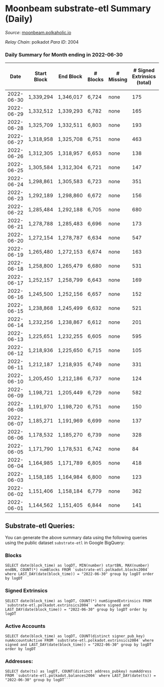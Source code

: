 # Moonbeam substrate-etl Summary (Daily)

_Source_: [moonbeam.polkaholic.io](https://moonbeam.polkaholic.io)

*Relay Chain*: polkadot
*Para ID*: 2004



### Daily Summary for Month ending in 2022-06-30


| Date | Start Block | End Block | # Blocks | # Missing | # Signed Extrinsics (total) | # Active Accounts | # Addresses with Balances | # Events | # Transfers | # XCM Transfers In | # XCM Transfers Out |
| ---- | ----------- | --------- | -------- | --------- | --------------------------- | ----------------- | ------------------------- | -------- | ----------- | ------------------ | ------------------- |
| 2022-06-30 | 1,339,294 | 1,346,017 | 6,724 | none  | 175 | 75 | 256,064 | 478,181 | 10,977 ($16,347,601) | 75 ($341,422) | 57 ($106,572) |
| 2022-06-29 | 1,332,512 | 1,339,293 | 6,782 | none  | 165 | 61 | 254,643 | 435,105 | 9,445 ($7,523,898) | 88 ($94,897.01) | 50 ($312,128) |
| 2022-06-28 | 1,325,709 | 1,332,511 | 6,803 | none  | 193 | 58 | 254,327 | 452,925 | 9,961 ($7,698,279) | 84 ($94,870.63) | 47 ($282,234) |
| 2022-06-27 | 1,318,958 | 1,325,708 | 6,751 | none  | 463 | 57 | 254,038 | 414,955 | 10,991 ($6,316,878) | 39 ($90,962.38) | 49 ($102,779) |
| 2022-06-26 | 1,312,305 | 1,318,957 | 6,653 | none  | 138 | 45 | 253,728 | 633,410 | 20,686 ($19,970,641) | 93 ($412,322) | 33 ($136,169) |
| 2022-06-25 | 1,305,584 | 1,312,304 | 6,721 | none  | 147 | 62 | 251,647 | 520,038 | 13,572 ($9,404,315) | 61 ($4,109,601) | 39 ($2,033,839) |
| 2022-06-24 | 1,298,861 | 1,305,583 | 6,723 | none  | 351 | 61 | 251,342 | 639,542 | 17,251 ($33,696,298) | 131 ($1,044,032) | 51 ($200,925) |
| 2022-06-23 | 1,292,189 | 1,298,860 | 6,672 | none  | 156 | 69 | 250,877 | 618,386 | 17,195 ($36,734,026) | 150 ($1,167,693) | 29 ($134,919) |
| 2022-06-22 | 1,285,484 | 1,292,188 | 6,705 | none  | 680 | 58 | 247,338 | 505,296 | 13,954 ($59,983,232) | 64 ($300,706) | 31 ($193,296) |
| 2022-06-21 | 1,278,788 | 1,285,483 | 6,696 | none  | 173 | 55 | 246,084 | 513,955 | 10,824 ($7,436,208) | 64 ($43,213.97) | 53 ($80,304.29) |
| 2022-06-20 | 1,272,154 | 1,278,787 | 6,634 | none  | 547 | 50 | 245,741 | 451,496 | 11,109 ($7,222,621) | 51 ($105,747) | 33 ($77,708.44) |
| 2022-06-19 | 1,265,480 | 1,272,153 | 6,674 | none  | 163 | 56 | 245,454 | 510,688 | 10,864 ($6,394,825) | 59 ($52,888.49) | 24 ($23,799.94) |
| 2022-06-18 | 1,258,800 | 1,265,479 | 6,680 | none  | 531 | 58 | 245,180 | 596,071 | 15,092 ($9,566,493) | 58 ($86,910.30) | 51 ($91,947.18) |
| 2022-06-17 | 1,252,157 | 1,258,799 | 6,643 | none  | 169 | 56 | 244,915 | 605,645 | 15,095 ($15,222,011) | 48 ($46,294.24) | 53 ($204,887) |
| 2022-06-16 | 1,245,500 | 1,252,156 | 6,657 | none  | 152 | 67 | 244,633 | 570,387 | 13,921 ($27,025,668) | 77 ($408,363) | 32 ($194,215) |
| 2022-06-15 | 1,238,868 | 1,245,499 | 6,632 | none  | 521 | 65 | 244,500 | 659,741 | 13,877 ($10,414,219) | 40 ($154,486) | 64 ($541,550) |
| 2022-06-14 | 1,232,256 | 1,238,867 | 6,612 | none  | 201 | 68 | 244,363 | 700,844 | 14,177 ($14,441,652) | 66 ($141,235) | 30 ($43,631.00) |
| 2022-06-13 | 1,225,651 | 1,232,255 | 6,605 | none  | 595 | 61 | 244,142 | 829,041 | 20,103 ($28,132,738) | 69 ($81,507.33) | 89 ($504,942) |
| 2022-06-12 | 1,218,936 | 1,225,650 | 6,715 | none  | 105 | 38 | 243,792 | 546,377 | 12,562 ($9,365,095) | 59 ($136,040) | 28 ($80,550.64) |
| 2022-06-11 | 1,212,187 | 1,218,935 | 6,749 | none  | 331 | 44 | 243,352 | 495,217 | 11,238 ($30,942,698) | 41 ($178,078) | 39 ($280,988) |
| 2022-06-10 | 1,205,450 | 1,212,186 | 6,737 | none  | 124 | 49 | 243,112 | 469,881 | 11,931 ($8,735,000) | 65 ($202,035) | 39 ($168,505) |
| 2022-06-09 | 1,198,721 | 1,205,449 | 6,729 | none  | 582 | 72 | 242,846 | 455,303 | 12,543 ($11,835,196) | 94 ($159,013) | 28 ($87,073.76) |
| 2022-06-08 | 1,191,970 | 1,198,720 | 6,751 | none  | 150 | 50 | 242,539 | 490,658 | 12,824 ($9,465,908) | 112 ($518,343) | 37 ($243,092) |
| 2022-06-07 | 1,185,271 | 1,191,969 | 6,699 | none  | 137 | 38 | 242,272 | 518,834 | 12,340 ($13,301,209) | 119 ($492,478) | 47 ($223,725) |
| 2022-06-06 | 1,178,532 | 1,185,270 | 6,739 | none  | 328 | 43 | 241,981 | 534,797 | 15,180 ($10,297,349) | 91 ($369,871) | 40 ($392,553) |
| 2022-06-05 | 1,171,790 | 1,178,531 | 6,742 | none  | 84 | 31 | 241,648 | 559,815 | 19,810 ($9,266,332) | 75 ($520,379) | 30 ($59,856.13) |
| 2022-06-04 | 1,164,985 | 1,171,789 | 6,805 | none  | 418 | 37 | 240,899 | 531,124 | 20,119 ($13,565,525) | 84 ($385,629) | 34 ($825,462) |
| 2022-06-03 | 1,158,185 | 1,164,984 | 6,800 | none  | 123 | 49 | 240,117 | 601,756 | 18,890 ($11,983,266) | 124 ($2,112,636) | 35 ($558,936) |
| 2022-06-02 | 1,151,406 | 1,158,184 | 6,779 | none  | 362 | 44 | 239,481 | 569,475 | 18,948 ($14,014,746) | 164 ($771,778) | 28 ($289,467) |
| 2022-06-01 | 1,144,562 | 1,151,405 | 6,844 | none  | 141 | 35 | 238,858 | 549,056 | 15,801 ($13,385,925) | 151 ($280,600) | 29 ($104,842) |

## Substrate-etl Queries:
You can generate the above summary data using the following queries using the public dataset `substrate-etl` in Google BigQuery:


### Blocks
```
SELECT date(block_time) as logDT, MIN(number) startBN, MAX(number) endBN, COUNT(*) numBlocks FROM `substrate-etl.polkadot.blocks2004`  where LAST_DAY(date(block_time)) = "2022-06-30" group by logDT order by logDT
```


### Signed Extrinsics
```
SELECT date(block_time) as logDT, COUNT(*) numSignedExtrinsics FROM `substrate-etl.polkadot.extrinsics2004`  where signed and LAST_DAY(date(block_time)) = "2022-06-30" group by logDT order by logDT
```


### Active Accounts
```
SELECT date(block_time) as logDT, COUNT(distinct signer_pub_key) numAccountsActive FROM `substrate-etl.polkadot.extrinsics2004` where signed and LAST_DAY(date(block_time)) = "2022-06-30" group by logDT order by logDT
```


### Addresses:
```
SELECT date(ts) as logDT, COUNT(distinct address_pubkey) numAddress FROM `substrate-etl.polkadot.balances2004` where LAST_DAY(date(ts)) = "2022-06-30" group by logDT```

